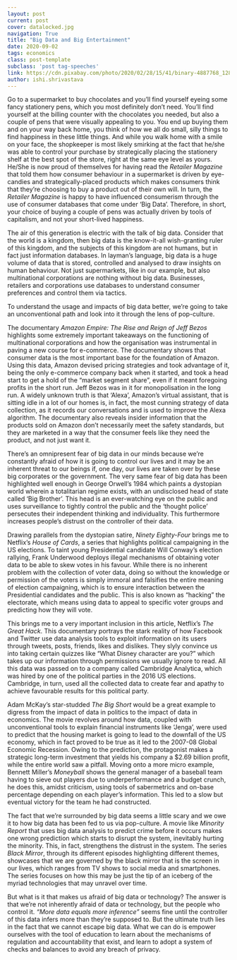 ```yaml
---
layout: post
current: post
cover: datalocked.jpg
navigation: True
title: "Big Data and Big Entertainment"
date: 2020-09-02
tags: economics
class: post-template
subclass: 'post tag-speeches'
link: https://cdn.pixabay.com/photo/2020/02/28/15/41/binary-4887768_1280.jpg
author: ishi.shrivastava
---
```

Go to a supermarket to buy chocolates and you’ll find yourself eyeing some fancy stationery pens, which you most definitely don’t need. You’ll find yourself at the billing counter with the chocolates you needed, but also a couple of pens that were visually appealing to you. You end up buying them and on your way back home, you think of how we all do small, silly things to find happiness in these little things. And while you walk home with a smile on your face, the shopkeeper is most likely smirking at the fact that he/she was able to control your purchase by strategically placing the stationery shelf at the best spot of the store, right at the same eye level as yours. He/She is now proud of themselves for having read the *Retailer Magazine* that told them how consumer behaviour in a supermarket is driven by eye-candies and strategically-placed products which makes consumers think that they’re choosing to buy a product out of their own will. In turn, the *Retailer Magazine* is happy to have influenced consumerism through the use of consumer databases that come under ‘Big Data’. Therefore, in short, your choice of buying a couple of pens was actually driven by tools of capitalism, and not your short-lived happiness.

  

The air of this generation is electric with the talk of big data. Consider that the world is a kingdom, then big data is the know-it-all wish-granting ruler of this kingdom, and the subjects of this kingdom are not humans, but in fact just information databases. In layman’s language, big data is a huge volume of data that is stored, controlled and analysed to draw insights on human behaviour. Not just supermarkets, like in our example, but also multinational corporations are nothing without big data. Businesses, retailers and corporations use databases to understand consumer preferences and control them via tactics.

  

To understand the usage and impacts of big data better, we’re going to take an unconventional path and look into it through the lens of pop-culture.

  

The documentary *Amazon Empire: The Rise and Reign of Jeff Bezos* highlights some extremely important takeaways on the functioning of multinational corporations and how the organisation was instrumental in paving a new course for e-commerce. The documentary shows that consumer data is the most important base for the foundation of Amazon. Using this data, Amazon devised pricing strategies and took advantage of it, being the only e-commerce company back when it started, and took a head start to get a hold of the “market segment share”, even if it meant foregoing profits in the short run. Jeff Bezos was in it for monopolisation in the long run. A widely unknown truth is that ‘Alexa’, Amazon’s virtual assistant, that is sitting idle in a lot of our homes is, in fact, the most cunning strategy of data collection, as it records our conversations and is used to improve the Alexa algorithm. The documentary also reveals insider information that the products sold on Amazon don’t necessarily meet the safety standards, but they are marketed in a way that the consumer feels like they need the product, and not just want it.

  

There’s an omnipresent fear of big data in our minds because we’re constantly afraid of how it is going to control our lives and it may be an inherent threat to our beings if, one day, our lives are taken over by these big corporates or the government. The very same fear of big data has been highlighted well enough in George Orwell’s 1984 which paints a dystopian world wherein a totalitarian regime exists, with an undisclosed head of state called ‘Big Brother’. This head is an ever-watching eye on the public and uses surveillance to tightly control the public and the ‘thought police’ persecutes their independent thinking and individuality. This furthermore increases people’s distrust on the controller of their data.

  

Drawing parallels from the dystopian satire, *Ninety Eighty-Four* brings me to Netflix’s *House of Cards*, a series that highlights political campaigning in the US elections. To taint young Presidential candidate Will Conway’s election rallying, Frank Underwood deploys illegal mechanisms of obtaining voter data to be able to skew votes in his favour. While there is no inherent problem with the collection of voter data, doing so without the knowledge or permission of the voters is simply immoral and falsifies the entire meaning of election campaigning, which is to ensure interaction between the Presidential candidates and the public. This is also known as “hacking” the electorate, which means using data to appeal to specific voter groups and predicting how they will vote.

  

This brings me to a very important inclusion in this article, Netflix’s *The Great Hack*. This documentary portrays the stark reality of how Facebook and Twitter use data analysis tools to exploit information on its users through tweets, posts, friends, likes and dislikes. They slyly convince us into taking certain quizzes like “What Disney character are you?” which takes up our information through permissions we usually ignore to read. All this data was passed on to a company called Cambridge Analytica, which was hired by one of the political parties in the 2016 US elections. Cambridge, in turn, used all the collected data to create fear and apathy to achieve favourable results for this political party.

  

Adam McKay’s star-studded *The Big Short* would be a great example to digress from the impact of data in politics to the impact of data in economics. The movie revolves around how data, coupled with unconventional tools to explain financial instruments like ‘Jenga’, were used to predict that the housing market is going to lead to the downfall of the US economy, which in fact proved to be true as it led to the 2007-08 Global Economic Recession. Owing to the prediction, the protagonist makes a strategic long-term investment that yields his company a $2.69 billion profit, while the entire world saw a pitfall. Moving onto a more micro example, Bennett Miller’s *Moneyball* shows the general manager of a baseball team having to sieve out players due to underperformance and a budget crunch, he does this, amidst criticism, using tools of sabermetrics and on-base percentage depending on each player’s information. This led to a slow but eventual victory for the team he had constructed.

  

The fact that we’re surrounded by big data seems a little scary and we owe it to how big data has been fed to us via pop-culture. A movie like *Minority Report* that uses big data analysis to predict crime before it occurs makes one wrong prediction which starts to disrupt the system, inevitably hurting the minority. This, in fact, strengthens the distrust in the system. The series *Black Mirror*, through its different episodes highlighting different themes, showcases that we are governed by the black mirror that is the screen in our lives, which ranges from TV shows to social media and smartphones. The series focuses on how this may be just the tip of an iceberg of the myriad technologies that may unravel over time.

  
But what is it that makes us afraid of big data or technology? The answer is that we’re not inherently afraid of data or technology, but the people who control it. *“More data equals more inference”* seems fine until the controller of this data infers more than they’re supposed to. But the ultimate truth lies in the fact that we cannot escape big data. What we can do is empower ourselves with the tool of education to learn about the mechanisms of regulation and accountability that exist, and learn to adopt a system of checks and balances to avoid any breach of privacy.
